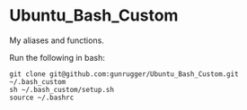 # Ubuntu_Bash_Custom
My aliases and functions.

Run the following in bash:
```mkdir ~/.bash_custom
git clone git@github.com:gunrugger/Ubuntu_Bash_Custom.git ~/.bash_custom
sh ~/.bash_custom/setup.sh
source ~/.bashrc

